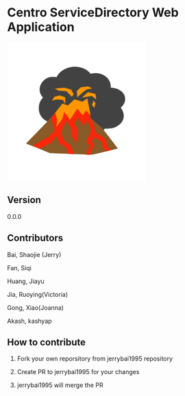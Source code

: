 # Centro ServiceDirectory Web Application

![Image of Lava](lava.ico)

## Version
0.0.0

## Contributors
Bai, Shaojie (Jerry)

Fan, Siqi

Huang, Jiayu

Jia, Ruoying(Victoria)

Gong, Xiao(Joanna)

Akash, kashyap

## How to contribute

1. Fork your own reporsitory from jerrybai1995 repository

2. Create PR to jerrybai1995 for your changes

3. jerrybai1995 will merge the PR
